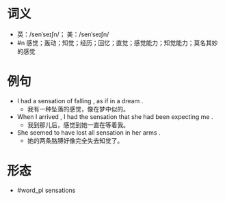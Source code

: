 # 词义
- 英：/senˈseɪʃn/； 美：/senˈseɪʃn/
- #n 感觉；轰动；知觉；经历；回忆；直觉；感觉能力；知觉能力；莫名其妙的感觉
# 例句
- I had a sensation of falling , as if in a dream .
	- 我有一种坠落的感觉，像在梦中似的。
- When I arrived , I had the sensation that she had been expecting me .
	- 我到那儿后，感觉到她一直在等着我。
- She seemed to have lost all sensation in her arms .
	- 她的两条胳膊好像完全失去知觉了。
# 形态
- #word_pl sensations
